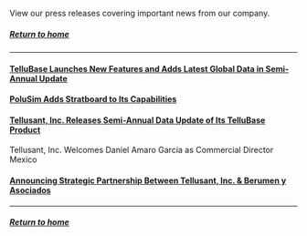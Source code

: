 View our press releases covering important news from our company.  

##### [Return to home](../index.md)

---
#### [TelluBase Launches New Features and Adds Latest Global Data in Semi-Annual Update](tellubase-new-features-semi-annual-update.md)

#### [PoluSim Adds Stratboard to Its Capabilities](tellusant-stratboard-press-release.md)  

#### [Tellusant, Inc. Releases Semi-Annual Data Update of Its TelluBase Product](tellusant-inc-releases-semi-annual-data-update-of-its-tellubase-product.md)  

Tellusant, Inc. Welcomes Daniel Amaro Garcia as Commercial Director Mexico

#### [Announcing Strategic Partnership Between Tellusant, Inc. & Berumen y Asociados](tellusant-berumen-strategic-partnership.md)  

---
##### [Return to home](../index.md)  
